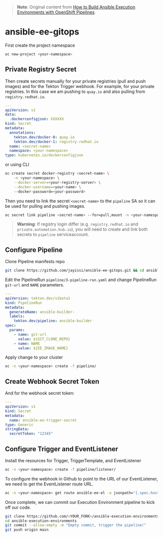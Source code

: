> **Note**: 
> Original content from [How to Build Ansible Execution Environments with OpenShift Pipelines](https://cloud.redhat.com/blog/how-to-build-ansible-execution-environments-with-openshift-pipelines).

# ansible-ee-gitops

First create the project namespace

```bash
oc new-project <your-namespace>
```

## Private Registry Secret

Then create secrets manually for your private registries (pull and push images) and for the Tekton Trigger webhook.
For example, for your private registries. In this case we am pushing to `quay.io` and also pulling from `registry.redhat.io`.

```yaml
---
apiVersion: v1
data:
  .dockerconfigjson: XXXXXX
kind: Secret
metadata:
  annotations:
    tekton.dev/docker-0: quay.io
    tekton.dev/docker-1: registry.redhat.io
  name: <secret-name>
  namespace: <your-namespace>
type: kubernetes.io/dockerconfigjson
```
or using CLI

```bash
oc create secret docker-registry <secret-name> \
    -n <your-namespace> \
    --docker-server=<your-registry-server> \
    --docker-username=<your-name> \ 
    --docker-password=<your-password>
```

Then you need to link the secret `<secret-name>` to the `pipeline` SA so it can be used for pulling and pushing images.
```bash
oc secret link pipeline <secret-name> --for=pull,mount -n <your-namespace>
```

> **Warning**: 
> If registry login differ (e.g. `registry.redhat.io` and `private.automation.hub.io`),
> you will need to create and link both secrets to `pipeline` serviceaccount.

## Configure Pipeline

Clone Pipeline manifests repo
```bash
git clone https://github.com/jayissi/ansible-ee-gitops.git && cd ansible-ee-gitops
```

Edit the PipelineRun `pipeline/3-pipeline-run.yaml` and change PipelineRun `git-url` and `NAME` parameters.
```yaml
---
apiVersion: tekton.dev/v1beta1
kind: PipelineRun
metadata:
  generateName: ansible-builder-
  labels:
    tekton.dev/pipeline: ansible-builder
spec:
  params:
    - name: git-url
      value: ${GIT_CLONE_REPO}
    - name: NAME
      value: ${EE_IMAGE_NAME}
```

Apply change to your cluster
```bash
oc -n <your-namespace> create -f pipeline/
```

## Create Webhook Secret Token

And for the webhook secret token:
```yaml
---
apiVersion: v1
kind: Secret
metadata:
  name: ansible-ee-trigger-secret
type: Generic
stringData:
  secretToken: "12345"
```

## Configure Trigger and EventListener

Install the resources for Trigger, TriggerTemplate, and EventListener
```bash
oc -n <your-namespace> create -f pipeline/listener/
```

To configure the webhook in Github to point to the URL of our EventListener, we need to get the EventListener route URL.
```bash
oc -n <your-namespace> get route ansible-ee-el -o jsonpath="{.spec.host}"
```

Once complete, we can commit our Execution Environment pipeline to kick off our code.
```bash
git clone https://github.com/<YOUR_FORK>/ansible-execution-environments.git
cd ansible-execution-environments
git commit --allow-empty -m "Empty commit, trigger the pipeline!"
git push origin main
```
